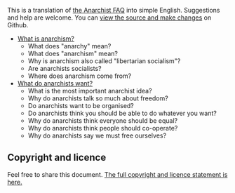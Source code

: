 This is a translation of [the Anarchist FAQ](http://anarchism.pageabode.com/afaq/index.html)
into simple English. Suggestions and help are welcome.
You can [view the source and make changes](https://github.com/marnanel/simple-afaq)
on Github.

* [What is anarchism?](a1.md)
  - What does "anarchy" mean?
  - What does "anarchism" mean?
  - Why is anarchism also called "libertarian socialism"?
  - Are anarchists socialists?
  - Where does anarchism come from?
* [What do anarchists want?](a2.md)
  - What is the most important anarchist idea?
  - Why do anarchists talk so much about freedom?
  - Do anarchists want to be organised?
  - Do anarchists think you should be able to do whatever you want?
  - Why do anarchists think everyone should be equal?
  - Why do anarchists think people should co-operate?
  - Why do anarchists say we must free ourselves?

Copyright and licence
---------------------

Feel free to share this document. [The full copyright and licence statement is here.](licence.md)

